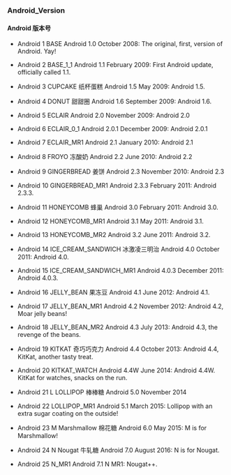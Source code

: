### Android_Version

#### Android 版本号

- Android 1 
  BASE 
  Android 1.0
  October 2008: The original, first, version of Android.  Yay!

- Android 2 
  BASE_1_1 
  Android 1.1
  February 2009: First Android update, officially called 1.1.

- Android 3 
  CUPCAKE 纸杯蛋糕
  Android 1.5
  May 2009: Android 1.5.

- Android 4 
  DONUT 甜甜圈
  Android 1.6
  September 2009: Android 1.6.

- Android 5 
  ECLAIR 
  Android 2.0
  November 2009: Android 2.0

- Android 6 
  ECLAIR_0_1 
  Android 2.0.1
  December 2009: Android 2.0.1

- Android 7
  ECLAIR_MR1 
  Android 2.1
  January 2010: Android 2.1

- Android 8
  FROYO 冻酸奶
  Android 2.2
  June 2010: Android 2.2

- Android 9
  GINGERBREAD 姜饼
  Android 2.3
  November 2010: Android 2.3

- Android 10
  GINGERBREAD_MR1
  Android 2.3.3
  February 2011: Android 2.3.3.

- Android 11
  HONEYCOMB 蜂巢
  Android 3.0
  February 2011: Android 3.0.

- Android 12
  HONEYCOMB_MR1
  Android 3.1
  May 2011: Android 3.1.

- Android 13
  HONEYCOMB_MR2
  Android 3.2
  June 2011: Android 3.2.

- Android 14
  ICE_CREAM_SANDWICH 冰激凌三明治
  Android 4.0
   October 2011: Android 4.0.

- Android 15
  ICE_CREAM_SANDWICH_MR1
  Android 4.0.3
   December 2011: Android 4.0.3.

- Android 16
  JELLY_BEAN 果冻豆
  Android 4.1
  June 2012: Android 4.1.

- Android 17
  JELLY_BEAN_MR1
  Android 4.2
  November 2012: Android 4.2, Moar jelly beans!

- Android 18
  JELLY_BEAN_MR2
  Android 4.3
  July 2013: Android 4.3, the revenge of the beans.

- Android 19
  KITKAT 奇巧巧克力
  Android 4.4
  October 2013: Android 4.4, KitKat, another tasty treat.

- Android 20
  KITKAT_WATCH
  Android 4.4W
  June 2014: Android 4.4W. KitKat for watches, snacks on the run.

- Android 21 
  L LOLLIPOP 棒棒糖
  Android 5.0
  November 2014


- Android 22
  LOLLIPOP_MR1
  Android 5.1
  March 2015: Lollipop with an extra sugar coating on the outside!

- Android 23
  M Marshmallow 棉花糖
  Android 6.0
  May 2015: M is for Marshmallow!

- Android 24
  N Nougat 牛轧糖
  Android 7.0
  August 2016: N is for Nougat.

- Android 25
  N_MR1
  Android 7.1
  N MR1: Nougat++.

